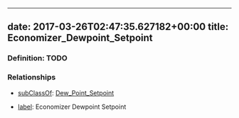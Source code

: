 
---
date: 2017-03-26T02:47:35.627182+00:00
title: Economizer_Dewpoint_Setpoint
---
### Definition: TODO

### Relationships

* [subClassOf](http://www.w3.org/2000/01/rdf-schema#subClassOf): [Dew_Point_Setpoint](https://brickschema.org/schema/1.0/Brick#Dew_Point_Setpoint)

* [label](http://www.w3.org/2000/01/rdf-schema#label): Economizer Dewpoint Setpoint
